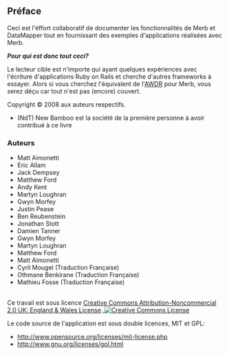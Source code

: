 ## Préface

Ceci est l'éffort collaboratif de documenter les fonctionnalités de Merb et DataMapper
tout en fournissant des exemples d'applications réalisées avec Merb.  

___Pour qui est donc tout ceci?___

Le lecteur cible est n'importe qui ayant quelques expériences avec l'écriture d'applications Ruby on Rails et cherche d'autres frameworks à essayer. Alors si vous cherchez l'équivalent de l'[AWDR](http://www.pragprog.com/titles/rails3) pour Merb, vous serez déçu car tout n'est pas (encore) couvert.

Copyright &copy; 2008 aux auteurs respectifs.

* (NdT) New Bamboo est la société de la première personne à avoir contribué à ce livre

### Auteurs

* Matt Aimonetti
* Eric Allam
* Jack Dempsey
* Matthew Ford
* Andy Kent
* Martyn Loughran
* Gwyn Morfey
* Justin Pease
* Ben Reubenstein
* Jonathan Stott
* Damien Tanner
* Gwyn Morfey
* Martyn Loughran
* Matthew Ford
* Matt Aimonetti
* Cyril Mougel (Traduction Française)
* Othmane Benkirane (Traduction Française)
* Mathieu Fosse (Traduction Française)


<br />
Ce travail est sous licence <a rel="license" href="http://creativecommons.org/licenses/by-nc/2.0/uk/">Creative Commons Attribution-Noncommercial 2.0 UK: England & Wales License</a>.<a rel="license" href="http://creativecommons.org/licenses/by-nc/2.0/uk/">

<img alt="Creative Commons License" style="border-width:0" src="http://i.creativecommons.org/l/by-nc/2.0/uk/88x31.png" />
</a>

Le code source de l'application est sous double licences, MIT et GPL:

* http://www.opensource.org/licenses/mit-license.php
* http://www.gnu.org/licenses/gpl.html



